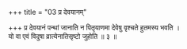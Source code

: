 +++
title = "03 प्र देवयानम्"

+++
प्र देवयानं पन्थां जानाति न पितृयाणमा देवेषु वृश्चते हुतमस्य भवति ।  
यो वा एवं विदुषा व्रात्येनातिसृष्टो जुहोति ॥ ३ ॥